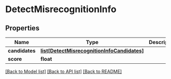 # DetectMisrecognitionInfo

## Properties
Name | Type | Description | Notes
------------ | ------------- | ------------- | -------------
**candidates** | [**list[DetectMisrecognitionInfoCandidates]**](DetectMisrecognitionInfoCandidates.md) |  | [optional] 
**score** | **float** |  | [optional] 

[[Back to Model list]](../README.md#documentation-for-models) [[Back to API list]](../README.md#documentation-for-api-endpoints) [[Back to README]](../README.md)

